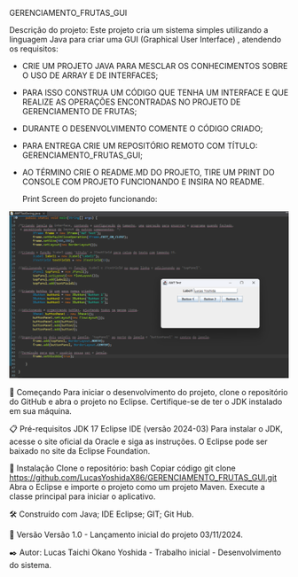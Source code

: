 GERENCIAMENTO_FRUTAS_GUI

Descrição do projeto: Este projeto cria um sistema simples utilizando a linguagem Java para criar uma GUI (Graphical User Interface) , atendendo os requisitos:

- CRIE UM PROJETO JAVA PARA MESCLAR OS CONHECIMENTOS SOBRE O USO DE ARRAY E DE INTERFACES;

- PARA ISSO CONSTRUA UM CÓDIGO QUE TENHA UM INTERFACE E QUE REALIZE AS OPERAÇÕES ENCONTRADAS NO PROJETO DE GERENCIAMENTO DE FRUTAS;

- DURANTE O DESENVOLVIMENTO COMENTE O CÓDIGO CRIADO;

- PARA ENTREGA CRIE UM REPOSITÓRIO REMOTO COM TÍTULO: GERENCIAMENTO_FRUTAS_GUI;

- AO TÉRMINO CRIE O README.MD DO PROJETO, TIRE UM PRINT DO CONSOLE COM PROJETO FUNCIONANDO E INSIRA NO README.

  Print Screen do projeto funcionando:

  
![Acesso ao print screen ](https://github.com/LucasYoshidaX86/MODELO_TELA/blob/main/Captura%20de%20tela%202024-10-30%20210300.png)

🚀 Começando Para iniciar o desenvolvimento do projeto, clone o repositório do GitHub e abra o projeto no Eclipse. Certifique-se de ter o JDK instalado em sua máquina.

📋 Pré-requisitos JDK 17 Eclipse IDE (versão 2024-03) Para instalar o JDK, acesse o site oficial da Oracle e siga as instruções. O Eclipse pode ser baixado no site da Eclipse Foundation.

🔧 Instalação Clone o repositório: bash Copiar código git clone https://github.com/LucasYoshidaX86/GERENCIAMENTO_FRUTAS_GUI.git Abra o Eclipse e importe o projeto como um projeto Maven. Execute a classe principal para iniciar o aplicativo.

🛠️ Construído com Java; IDE Eclipse; GIT; Git Hub.

📌 Versão Versão 1.0 - Lançamento inicial do projeto 03/11/2024.

✒️ Autor: Lucas Taichi Okano Yoshida - Trabalho inicial - Desenvolvimento do sistema.
